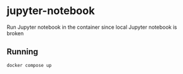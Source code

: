 # jupyter-notebook

Run Jupyter notebook in the container since local Jupyter notebook is broken

## Running

```
docker compose up
```
